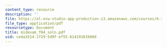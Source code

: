 ```yaml
---
content_type: resource
description: ''
file: https://ol-ocw-studio-app-production.s3.amazonaws.com/courses/6-341-discrete-time-signal-processing-fall-2005/ce4a35141f295d9fef5561419161b90d_midexam_f04_soln.pdf
file_type: application/pdf
resourcetype: Document
title: midexam_f04_soln.pdf
uid: ce4a3514-1f29-5d9f-ef55-61419161b90d
---
```

